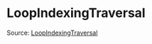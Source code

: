 # LoopIndexingTraversal

Source: [LoopIndexingTraversal](../csrc/device_lower/analysis/index_compute.cpp#L1037)
